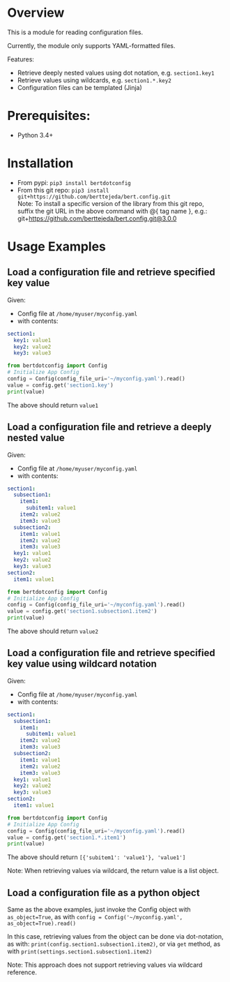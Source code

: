 <a name="top"></a>
<a name="overview"></a>

# Overview

This is a module for reading configuration files.

Currently, the module only supports YAML-formatted files.

Features:
- Retrieve deeply nested values using dot notation, e.g. `section1.key1`
- Retrieve values using wildcards, e.g. `section1.*.key2`
- Configuration files can be templated (Jinja)

# Prerequisites:

- Python 3.4+

# Installation

* From pypi: `pip3 install bertdotconfig`
* From this git repo: `pip3 install git+https://github.com/berttejeda/bert.config.git`<br />
  Note: To install a specific version of the library from this git repo, <br />
  suffix the git URL in the above command with @{ tag name }, e.g.: <br />
  git+https://github.com/berttejeda/bert.config.git@3.0.0

# Usage Examples

## Load a configuration file and retrieve specified key value

Given:
- Config file at `/home/myuser/myconfig.yaml`
- with contents:<br />
```yaml
section1:
  key1: value1
  key2: value2
  key3: value3
```

```python
from bertdotconfig import Config
# Initialize App Config
config = Config(config_file_uri='~/myconfig.yaml').read()
value = config.get('section1.key')
print(value)
```

The above should return `value1`

## Load a configuration file and retrieve a deeply nested value

Given:
- Config file at `/home/myuser/myconfig.yaml`
- with contents:<br />
```yaml
section1:
  subsection1:
    item1:
      subitem1: value1
    item2: value2
    item3: value3
  subsection2:
    item1: value1
    item2: value2
    item3: value3
  key1: value1
  key2: value2
  key3: value3
section2:
  item1: value1
```

```python
from bertdotconfig import Config
# Initialize App Config
config = Config(config_file_uri='~/myconfig.yaml').read()
value = config.get('section1.subsection1.item2')
print(value)
```

The above should return `value2`

## Load a configuration file and retrieve specified key value using wildcard notation

Given:
- Config file at `/home/myuser/myconfig.yaml`
- with contents:<br />
```yaml
section1:
  subsection1:
    item1:
      subitem1: value1
    item2: value2
    item3: value3
  subsection2:
    item1: value1
    item2: value2
    item3: value3
  key1: value1
  key2: value2
  key3: value3
section2:
  item1: value1
```

```python
from bertdotconfig import Config
# Initialize App Config
config = Config(config_file_uri='~/myconfig.yaml').read()
value = config.get('section1.*.item1')
print(value)
```

The above should return `[{'subitem1': 'value1'}, 'value1']`

Note: When retrieving values via wildcard, the return value is a list object.

## Load a configuration file as a python object

Same as the above examples, just invoke the Config object
with `as_object=True`, as with 
`config = Config('~/myconfig.yaml', as_object=True).read()`

In this case, retrieving values from the object can be done via dot-notation, 
as with: `print(config.section1.subsection1.item2)`, or via `get` method, as with
`print(settings.section1.subsection1.item2)`

Note: This approach does not support retrieving values via wildcard reference.